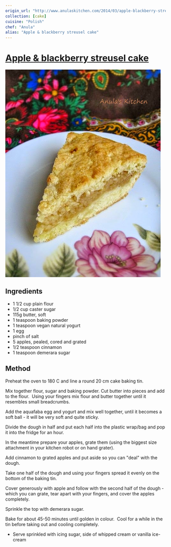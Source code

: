 ```yaml
---
origin_url: "http://www.anulaskitchen.com/2014/03/apple-blackberry-streusel-cake-recipe.html"
collection: [cake]
cuisine: "Polish"
chef: "Anula"
alias: "Apple & blackberry streusel cake"
---
```

# [Apple & blackberry streusel cake](http://www.anulaskitchen.com/2014/03/apple-blackberry-streusel-cake-recipe.html)

![Szarlotka](../assets/szarlotka.jpg)

## Ingredients
- 1 1/2 cup plain flour  
- 1/2 cup caster sugar  
- 115g  butter, soft  
- 1 teaspoon baking powder  
- 1 teaspoon vegan natural yogurt   
- 1 egg
- pinch of salt  
- 5 apples, pealed, cored and grated  
- 1/2 teaspoon cinnamon  
- 1 teaspoon demerara sugar

## Method  
Preheat the oven to 180 C and line a round 20 cm cake baking tin. 

Mix together flour, sugar and baking powder. Cut butter into pieces and add to the flour. 
Using your fingers mix flour and butter together until it resembles small breadcrumbs. 

Add the aquafaba egg and yogurt and mix well together, until it becomes a soft ball - it will be very soft and quite sticky. 

Divide the dough in half and put each half into the plastic wrap/bag and pop it into the fridge for an hour.

  In the meantime prepare your apples, grate them (using the biggest size attachment in your kitchen robot or on hand grater). 

Add cinnamon to grated apples and put aside so you can "deal" with the dough. 

Take one half of the dough and using your fingers spread it evenly on the bottom of the baking tin.

Cover generously with apple and follow with the second half of the dough - which you can grate, tear apart with your fingers, and cover the apples completely. 

Sprinkle the top with demerara sugar. 

Bake for about 45-50 minutes until golden in colour. 
Cool for a while in the tin before taking out and cooling completely. 

- Serve sprinkled with icing sugar, side of whipped cream or vanilla ice-cream